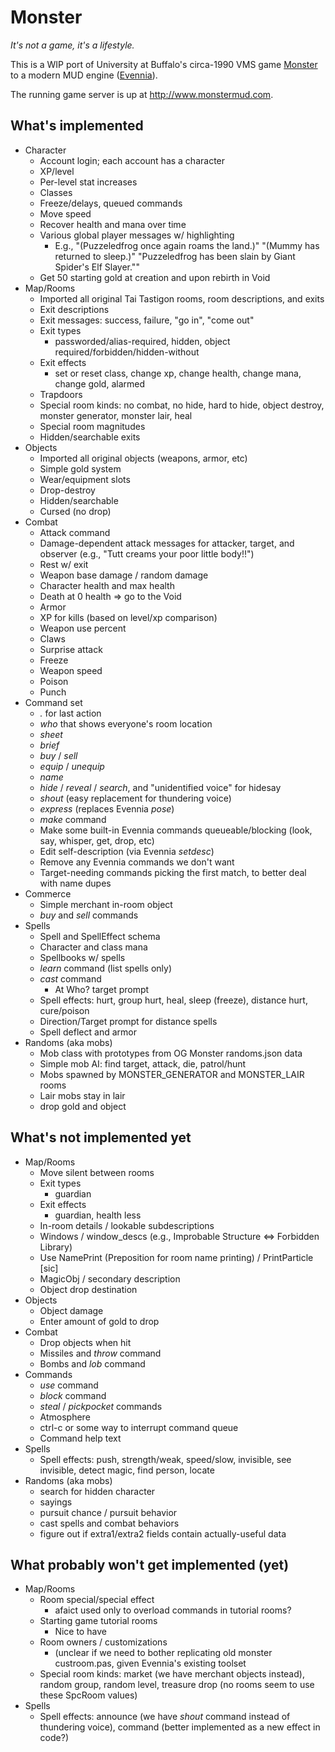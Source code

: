 # Monster

*It's not a game, it's a lifestyle.*

This is a WIP port of University at Buffalo's circa-1990 VMS game [Monster](http://www.skrenta.com/monster/) to a modern MUD engine ([Evennia](https://github.com/evennia/evennia)).

The running game server is up at http://www.monstermud.com.

## What's implemented

* Character
  * Account login; each account has a character
  * XP/level
  * Per-level stat increases 
  * Classes
  * Freeze/delays, queued commands
  * Move speed
  * Recover health and mana over time
  * Various global player messages w/ highlighting
    * E.g., "(Puzzeledfrog once again roams the land.)" "(Mummy has returned to sleep.)" "Puzzeledfrog has been slain by Giant Spider's Elf Slayer.""
  * Get 50 starting gold at creation and upon rebirth in Void    
* Map/Rooms
  * Imported all original Tai Tastigon rooms, room descriptions, and exits
  * Exit descriptions
  * Exit messages: success, failure, "go in", "come out"
  * Exit types
    * passworded/alias-required, hidden, object required/forbidden/hidden-without
  * Exit effects
    * set or reset class, change xp, change health, change mana, change gold, alarmed
  * Trapdoors
  * Special room kinds: no combat, no hide, hard to hide, object destroy, monster generator, monster lair, heal
  * Special room magnitudes
  * Hidden/searchable exits  
* Objects
  * Imported all original objects (weapons, armor, etc)
  * Simple gold system
  * Wear/equipment slots
  * Drop-destroy
  * Hidden/searchable
  * Cursed (no drop)  
* Combat
  * Attack command
  * Damage-dependent attack messages for attacker, target, and observer (e.g., "Tutt creams your poor little body!!")
  * Rest w/ exit
  * Weapon base damage / random damage
  * Character health and max health
  * Death at 0 health => go to the Void
  * Armor
  * XP for kills (based on level/xp comparison)
  * Weapon use percent
  * Claws
  * Surprise attack
  * Freeze
  * Weapon speed  
  * Poison
  * Punch
* Command set
  * *.* for last action
  * *who* that shows everyone's room location
  * *sheet*
  * *brief*
  * *buy* / *sell*
  * *equip* / *unequip*
  * *name* 
  * *hide* / *reveal* / *search*, and "unidentified voice" for hidesay
  * *shout* (easy replacement for thundering voice)
  * *express* (replaces Evennia *pose*)
  * *make* command  
  * Make some built-in Evennia commands queueable/blocking (look, say, whisper, get, drop, etc)
  * Edit self-description (via Evennia *setdesc*)
  * Remove any Evennia commands we don't want
  * Target-needing commands picking the first match, to better deal with name dupes
* Commerce
  * Simple merchant in-room object
  * *buy* and *sell* commands
* Spells
  * Spell and SpellEffect schema
  * Character and class mana
  * Spellbooks w/ spells
  * *learn* command (list spells only)
  * *cast* command
    * At Who? target prompt
  * Spell effects: hurt, group hurt, heal, sleep (freeze), distance hurt, cure/poison
  * Direction/Target prompt for distance spells
  * Spell deflect and armor
* Randoms (aka mobs)
  * Mob class with prototypes from OG Monster randoms.json data
  * Simple mob AI: find target, attack, die, patrol/hunt
  * Mobs spawned by MONSTER_GENERATOR and MONSTER_LAIR rooms
  * Lair mobs stay in lair
  * drop gold and object


## What's not implemented yet

* Map/Rooms
  * Move silent between rooms
  * Exit types
    * guardian
  * Exit effects
    * guardian, health less
  * In-room details / lookable subdescriptions
  * Windows / window_descs (e.g., Improbable Structure <=> Forbidden Library)
  * Use NamePrint (Preposition for room name printing) / PrintParticle [sic]
  * MagicObj / secondary description
  * Object drop destination
* Objects
  * Object damage
  * Enter amount of gold to drop
* Combat
  * Drop objects when hit
  * Missiles and *throw* command
  * Bombs and *lob* command
* Commands
  * *use* command
  * *block* command
  * *steal* / *pickpocket* commands
  * Atmosphere
  * ctrl-c or some way to interrupt command queue
  * Command help text
* Spells
  * Spell effects: push, strength/weak, speed/slow, invisible, see invisible, detect magic, find person, locate
* Randoms (aka mobs)
  * search for hidden character
  * sayings
  * pursuit chance / pursuit behavior
  * cast spells and combat behaviors
  * figure out if extra1/extra2 fields contain actually-useful data


## What probably won't get implemented (yet)

* Map/Rooms
  * Room special/special effect
    * afaict used only to overload commands in tutorial rooms?
  * Starting game tutorial rooms
    * Nice to have
  * Room owners / customizations
    * (unclear if we need to bother replicating old monster custroom.pas, given Evennia's existing toolset
  * Special room kinds: market (we have merchant objects instead), random group, random level, treasure drop (no rooms seem to use these SpcRoom values)
* Spells
  * Spell effects: announce (we have *shout* command instead of thundering voice), command (better implemented as a new effect in code?)
